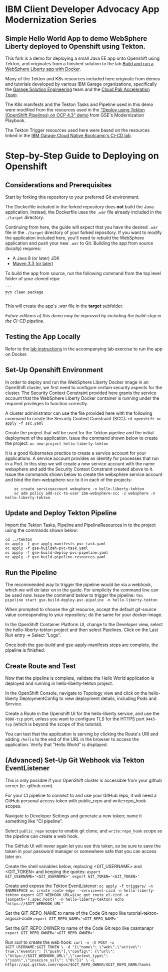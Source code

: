 # IBM Client Developer Advocacy App Modernization Series
## Simple Hello World App to demo WebSphere Liberty deployed to Openshift using Tekton.

This fork is a demo for deploying a small Java EE app onto Openshift using Tekton, and originates from a finished solution to the lab [Build and run a WebSphere Liberty app with Docker](https://github.com/IBMAppModernization/app-modernization-liberty-on-docker).

Many of the Tekton and K8s resources included here originate from demos and tutorials developed by various IBM Garage organizations, specifically the [Garage Solution Engineering](https://ibm-cloud-architecture.github.io/) team and the [Cloud Pak Acceleration Team]().

The K8s manifests and the Tekton Tasks and Pipeline used in this demo were modified from the resources used in the ["Deploy using Tekton (OpenShift Pipelines) on OCP 4.3" demo](https://ibm-cloud-architecture.github.io/modernization-playbook/applications/liberty/liberty-deploy-tekton#deploy-using-tekton-(openshift-pipelines)-on-ocp-4.3) from GSE's Modernization Playbook.

The Tekton Trigger resources used here were based on the resources linked in the [IBM Garage Cloud Native Bootcamp's CI-CD lab](https://cloudnative101.dev/project-cicd/).

# Step-by-Step Guide to Deploying on Openshift

## Considerations and Prerequisites

Start by forking this repository to your preferred Git environment.

The Dockerfile included in the forked repository does **not** build the Java application. Instead, the Dockerfile uses the `.war` file already included in the `./target` directory.

Continuing from here, the guide will expect that you have the desired `.war` file in the `./target` directory of your forked repository. If you want to modify the application included here, you'll need to rebuild the WebSphere application and push your new `.war` to Git. Building the app from source (locally) requires:
- A Java 8 (or later) JDK
- [Maven 3.3 (or later)](https://maven.apache.org/download.cgi)

To build the app from source, run the following command from the top level folder of your cloned repo:

    ```
    mvn clean package
    ```

This will create the app's *.war* file in the **target** subfolder.

*Future editions of this demo may be improved by including the build-step in the CI-CD pipeline.*

## Testing the App Locally

Refer to the [lab instructions](https://github.com/IBMAppModernization/app-modernization-liberty-on-docker) in the accompanying lab exercise to run the app on Docker.

## Set-Up Openshift Environment

In order to deploy and run the WebSphere Liberty Docker image in an OpenShift cluster, we first need to configure certain security aspects for the cluster. The Security Context Constraint provided here grants the service account that the WebSphere Liberty Docker container is running under the required privileges to function correctly.

A cluster administrator can use the file provided here with the following command to create the Security Context Constraint (SCC):
    ```
    cd openshift
    oc apply -f ssc.yaml
    ```

Create the project that will be used for the Tekton pipeline and the initial deployment of the application.
Issue the command shown below to create the project:
    ```
    oc new-project hello-liberty-tekton
    ```

It is a good Kubernetes practice to create a service account for your applications. A service account provides an identity for processes that run in a Pod. In this step we will create a new service account with the name websphere and add the Security Context Constraint created above to it.
Issue the commands shown below to create the websphere service account and bind the ibm-websphere-scc to it in each of the projects:
```
    oc create serviceaccount websphere -n hello-liberty-tekton
    oc adm policy add-scc-to-user ibm-websphere-scc -z websphere -n hello-liberty-tekton
```

## Update and Deploy Tekton Pipeline

Import the Tekton Tasks, Pipeline and PipelineResources in to the project using the commands shown below:
```
cd ../tekton
oc apply -f gse-apply-manifests-pvc-task.yaml
oc apply -f gse-buildah-pvc-task.yaml
oc apply -f gse-build-deploy-pvc-pipeline.yaml
oc apply -f gse-build-pipeline-resources.yaml
```

## Run the Pipeline

The recommended way to trigger the pipeline would be via a webhook, which we will do later on in the guide. For simplicity the command line can be used now. Issue the command below to trigger the pipeline:
    ```
    tkn pipeline start gse-build-deploy-pvc-pipeline -n hello-liberty-tekton
    ```

When prompted to choose the git resource, accept the default git-source value corresponding to your repository; do the same for your docker-image.

In the OpenShift Container Platform UI, change to the Developer view, select the hello-liberty-tekton project and then select Pipelines. Click on the Last Run entry -> Select "Logs".

Once both the gse-build and gse-apply-manifests steps are complete, the pipeline is finished.

## Create Route and Test

Now that the pipeline is complete, validate the Hello World application is deployed and running in hello-liberty-tekton project.

In the OpenShift Console, navigate to Topology view and click on the hello-liberty DeploymentConfig to view deployment details, including Pods and Service.

Create a Route in the Openshift UI for the hello-liberty service, and use the `9080-tcp` port, unless you want to configure TLS for the HTTPS port `9443-tcp` (which is beyond the scope of this tutorial).

You can test that the application is serving by clicking the Route's URI and adding `/hello` to the end of the URL in the browser to access the application. Verify that "Hello World" is displayed.

## (Advanced) Set-Up Git Webhook via Tekton EventListener

This is only possible if your OpenShift cluster is accessible from your github server (ie. github.com).

For your CI pipeline to connect to and use your GitHub repo, it will need a GitHub personal access token with public_repo and write:repo_hook scopes.

Navigate to Developer Settings and generate a new token; name it something like “CI pipeline”.

Select `public_repo` scope to enable git clone, and `write:repo_hook` scope so the pipeline can create a web hook.

The GitHub UI will never again let you see this token, so be sure to save the token in your password manager or somewhere safe that you can access later on.

Create the shell variables below, replacing <GIT_USERNAME> and <GIT_TOKEN> and keeping the quotes:
    ```
    export GIT_USERNAME='<GIT_USERNAME>'
    export GIT_TOKEN='<GIT_TOKEN>'
    ```

Create and expose the Tekton EventListener:
    ```
    oc apply -f triggers/ -n $NAMESPACE
    oc create route edge --service=el-cicd -n hello-liberty-tekton
    export GIT_WEBHOOK_URL=$(oc get route el-cicd -o jsonpath='{.spec.host}' -n hello-liberty-tekton)
    echo "https://$GIT_WEBHOOK_URL"
    ```

Set the GIT_REPO_NAME to name of the Code Git repo like tutorial-tekton-argocd-code
    ```
    export GIT_REPO_NAME='<GIT_REPO_NAME>'
    ```

Set the GIT_REPO_OWNER to name of the Code Git repo like csantanapr
    ```
    export GIT_REPO_OWNER='<GIT_REPO_OWNER>'
    ```

Run curl to create the web hook:
    ```
    curl -v -X POST -u $GIT_USERNAME:$GIT_TOKEN \
    -d "{\"name\": \"web\",\"active\": true,\"events\": [\"push\"],\"config\": {\"url\": \"https://$GIT_WEBHOOK_URL\",\"content_type\": \"json\",\"insecure_ssl\": \"0\"}}" \
    -L https://api.github.com/repos/$GIT_REPO_OWNER/$GIT_REPO_NAME/hooks
    ```